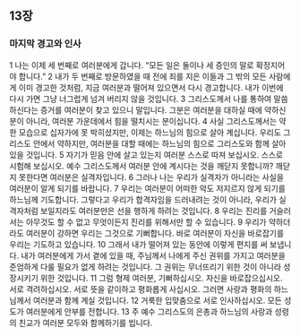 ## 13장
### 마지막 경고와 인사
1 나는 이제 세 번째로 여러분에게 갑니다. “모든 일은 둘이나 세 증인의 말로 확정지어야 합니다.”
2 내가 두 번째로 방문하였을 때 전에 죄를 지은 이들과 그 밖의 모든 사람에게 이미 경고한 것처럼, 지금 여러분과 떨어져 있으면서 다시 경고합니다. 내가 이번에 다시 가면 그냥 너그럽게 넘겨 버리지 않을 것입니다.
3 그리스도께서 나를 통하여 말씀하신다는 증거를 여러분이 찾고 있으니 말입니다. 그분은 여러분을 대하실 때에 약하신 분이 아니라, 여러분 가운데에서 힘을 떨치시는 분이십니다.
4 사실 그리스도께서는 약한 모습으로 십자가에 못 박히셨지만, 이제는 하느님의 힘으로 살아 계십니다. 우리도 그리스도 안에서 약하지만, 여러분을 대할 때에는 하느님의 힘으로 그리스도와 함께 살아 있을 것입니다.
5 자기가 믿음 안에 살고 있는지 여러분 스스로 따져 보십시오. 스스로 시험해 보십시오. 예수 그리스도께서 여러분 안에 계시다는 것을 깨닫지 못합니까? 깨닫지 못한다면 여러분은 실격자입니다.
6 그러나 나는 우리가 실격자가 아니라는 사실을 여러분이 알게 되기를 바랍니다.
7 우리는 여러분이 어떠한 악도 저지르지 않게 되기를 하느님께 기도합니다. 그렇다고 우리가 합격자임을 드러내려는 것이 아니라, 우리가 실격자처럼 보일지라도 여러분만은 선을 행하게 하려는 것입니다.
8 우리는 진리를 거슬러서는 아무것도 할 수 없고 무엇이든지 진리를 위해서만 할 수 있습니다.
9 우리가 약하더라도 여러분이 강하면 우리는 그것으로 기뻐합니다. 바로 여러분이 자신을 바로잡기를 우리는 기도하고 있습니다.
10 그래서 내가 떨어져 있는 동안에 이렇게 편지를 써 보냅니다. 내가 여러분에게 가서 곁에 있을 때, 주님께서 나에게 주신 권위를 가지고 여러분을 준엄하게 다룰 필요가 없게 하려는 것입니다. 그 권위는 무너뜨리기 위한 것이 아니라 성장시키기 위한 것입니다.
11 그럼 형제 여러분, 기뻐하십시오. 자신을 바로잡으십시오. 서로 격려하십시오. 서로 뜻을 같이하고 평화롭게 사십시오. 그러면 사랑과 평화의 하느님께서 여러분과 함께 계실 것입니다.
12 거룩한 입맞춤으로 서로 인사하십시오. 모든 성도가 여러분에게 안부를 전합니다.
13 주 예수 그리스도의 은총과 하느님의 사랑과 성령의 친교가 여러분 모두와 함께하기를 빕니다.

